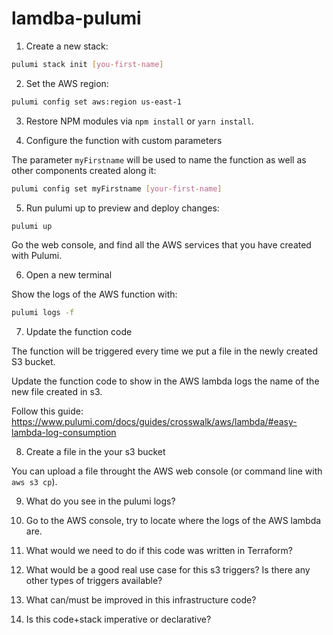 # lamdba-pulumi

1. Create a new stack:

```bash
pulumi stack init [you-first-name]
```

2. Set the AWS region:

```bash
pulumi config set aws:region us-east-1
```

3. Restore NPM modules via `npm install` or `yarn install`.

4. Configure the function with custom parameters

The parameter `myFirstname` will be used to name the function as well as other components created along it:

```bash
pulumi config set myFirstname [your-first-name]
```

5. Run pulumi up to preview and deploy changes:

```bash
pulumi up
```

Go the web console, and find all the AWS services that you have created with Pulumi.

6. Open a new terminal

Show the logs of the AWS function with:

```bash
pulumi logs -f
```

7. Update the function code

The function will be triggered every time we put a file in the newly created S3 bucket.

Update the function code to show in the AWS lambda logs the name of the new file created in s3.

Follow this guide: <https://www.pulumi.com/docs/guides/crosswalk/aws/lambda/#easy-lambda-log-consumption>

8. Create a file in the your s3 bucket

You can upload a file throught the AWS web console (or command line with `aws s3 cp`).

9. What do you see in the pulumi logs?

10. Go to the AWS console, try to locate where the logs of the AWS lambda are.

11. What would we need to do if this code was written in Terraform?

12. What would be a good real use case for this s3 triggers? Is there any other types of triggers available?

13. What can/must be improved in this infrastructure code?

14. Is this code+stack imperative or declarative?